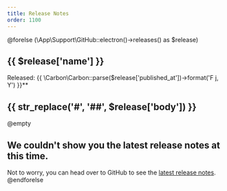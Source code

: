 ```yaml
---
title: Release Notes
order: 1100
---
```


@forelse (\App\Support\GitHub::electron()->releases() as $release)
## {{ $release['name'] }}
Released: {{ \Carbon\Carbon::parse($release['published_at'])->format('F j, Y') }}**

{{ str_replace('#', '##', $release['body']) }}
---
@empty
## We couldn't show you the latest release notes at this time.
Not to worry, you can head over to GitHub to see the [latest release notes](https://github.com/NativePHP/electron/releases).
@endforelse
